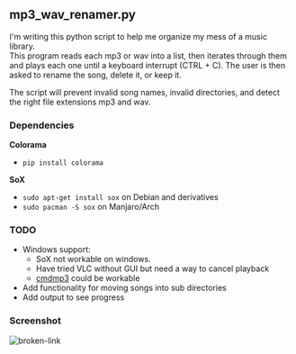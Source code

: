 ## mp3_wav_renamer.py
I'm writing this python script to help me organize my mess of a music library.  
This program reads each mp3 or wav into a list, then iterates through them and plays each one until a keyboard interrupt (CTRL + C). The user is then asked to rename the song, delete it, or keep it.

The script will prevent invalid song names, invalid directories, and detect the right file extensions mp3 and wav.

### Dependencies

**Colorama**
* `pip install colorama`  

**SoX**
* `sudo apt-get install sox` on Debian and derivatives
* `sudo pacman -S sox` on Manjaro/Arch

### TODO

* Windows support: 
    * SoX not workable on windows.
    * Have tried VLC without GUI but need a way to cancel playback
    * [cmdmp3](https://github.com/jimlawless/cmdmp3) could be workable
* Add functionality for moving songs into sub directories
* Add output to see progress

### Screenshot

![broken-link](https://github.com/mitchfen/renameMyMusic/blob/master/screenshots/screen1.png)

